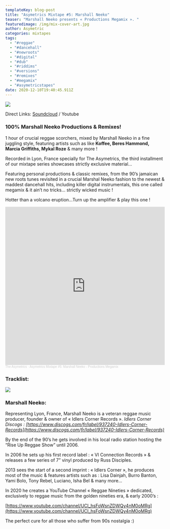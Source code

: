 ```yaml
---
templateKey: blog-post
title: "Asymetrics Mixtape #5: Marshall Neeko"
teaser: "Marshall Neeko presents « Productions Megamix ». "
featuredimage: /img/mix-cover-art.jpg
author: Asymetric
categories: mixtapes
tags:
  - "#reggae"
  - "#dancehall"
  - "#newroots"
  - "#digital"
  - "#dub"
  - "#riddims"
  - "#versions"
  - "#remixes"
  - "#megamix"
  - "#asymetricstapes"
date: 2020-12-10T19:40:45.911Z
---
```

![](/img/mix-cover-art-small.jpg)

Direct Links: [Soundcloud](https://soundcloud.com/the-asymetrics/asymetrics-mixtape-5-marshall-neeko-productions-megamix) / Youtube

### 100% Marshall Neeko Productions & Remixes!

1 hour of crucial reggae scorchers, mixed by Marshall Neeko in a fine juggling style, featuring artists such as like **Koffee, Beres Hammond, Marcia Griffiths, Mykal Roze** & many more !

Recorded in Lyon, France specially for The Asymetrics, the third installment of our mixtape series showcases strictly exclusive material…

Featuring personal productions & classic remixes, from the 90’s jamaican new roots tunes revisited in a crucial Marshal Neeko fashion to the newest & maddest dancehall hits, including killer digital instrumentals, this one called megamix & it ain’t no tricks… strictly wicked music !

Hotter than a volcano eruption…Turn up the amplifier & play this one !

<iframe width="100%" height="500" scrolling="no" frameborder="no" allow="autoplay" src="https://w.soundcloud.com/player/?url=https%3A//api.soundcloud.com/tracks/945181885&color=%23ff5500&auto_play=false&hide_related=false&show_comments=true&show_user=true&show_reposts=false&show_teaser=true&visual=true"></iframe><div style="font-size: 10px; color: #cccccc;line-break: anywhere;word-break: normal;overflow: hidden;white-space: nowrap;text-overflow: ellipsis; font-family: Interstate,Lucida Grande,Lucida Sans Unicode,Lucida Sans,Garuda,Verdana,Tahoma,sans-serif;font-weight: 100;"><a href="https://soundcloud.com/the-asymetrics" title="The Asymetrics" target="_blank" style="color: #cccccc; text-decoration: none;">The Asymetrics</a> · <a href="https://soundcloud.com/the-asymetrics/asymetrics-mixtape-5-marshall-neeko-productions-megamix" title="Asymetrics Mixtape #5: Marshall Neeko - Productions Megamix" target="_blank" style="color: #cccccc; text-decoration: none;">Asymetrics Mixtape #5: Marshall Neeko - Productions Megamix</a></div>

### Tracklist:

![](/img/neeko-mix-cover-back.jpg)

### Marshall Neeko:

Representing Lyon, France, Marshall Neeko is a veteran reggae music producer, founder & owner of « Idlers Corner Records ». *Idlers Corner Discogs : [https://www.discogs.com/fr/​label/937240-Idlers-Corner-​Records](https://www.discogs.com/fr/label/937240-Idlers-Corner-Records)*

By the end of the 90’s he gets involved in his local radio station hosting the “Rise Up Reggae Show” until 2006.

In 2006 he sets up his first record label : « VI Connection Records » & releases a few series of 7” vinyl produced by Russ Disciples.

2013 sees the start of a second imprint : « Idlers Corner », he produces most of the music & features artists such as : Lisa Dainjah, Burro Banton, Yami Bolo, Tony Rebel, Luciano, Isha Bel & many more…

In 2020 he creates a YouTube Channel « Reggae Nineties » dedicated, exclusively to reggae music from the golden nineties era, & early 2000’s :

[https://www.youtube.com/​channel/UCl_​hsFoWsnZDWQy4nM0oMRg](https://www.youtube.com/channel/UCl_hsFoWsnZDWQy4nM0oMRg)

The perfect cure for all those who suffer from 90s nostalgia :)